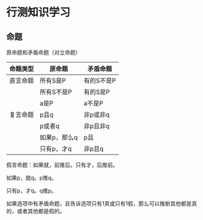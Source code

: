 # 行测知识学习

## 命题

原命题和矛盾命题（对立命题）

| 命题类型 | 原命题     | 矛盾命题   |
| ---- | ------- | ------ |
| 直言命题 | 所有S是P   | 有的S不是P |
|      | 所有S不是P  | 有的S是P  |
|      | a是P     | a不是P   |
| 复言命题 | p且q     | 非p或非q  |
|      | p或者q    | 非p且非q  |
|      | 如果p，那么q | p且     |
|      | 只有p，才q  | 非p且q   |

假言命题：如果就，前推后。只有才，后推前。

如果p，就q。p推q。

只有p，才q。q推p。



如果选项中有矛盾命题，且告诉选项只有1真或只有1假，那么可以推断其他都是真的，或者其他都是假的。